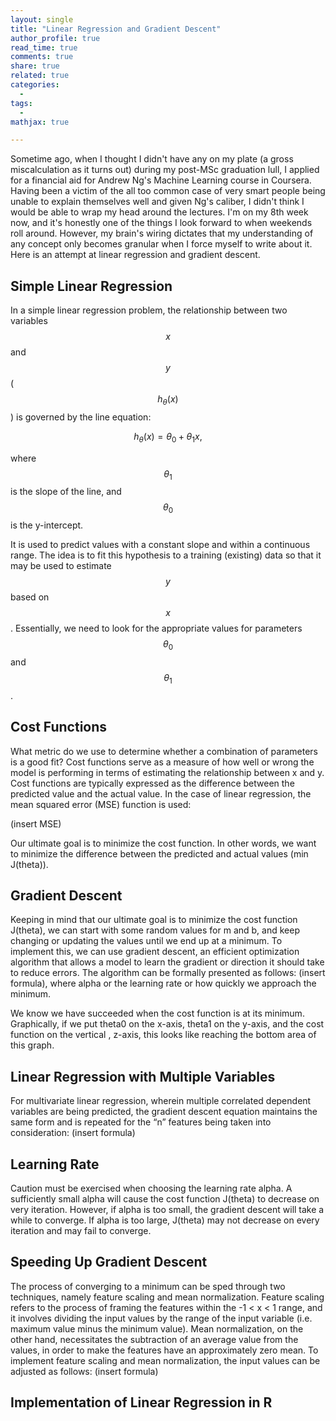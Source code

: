 ```yaml
---
layout: single
title: "Linear Regression and Gradient Descent"
author_profile: true
read_time: true
comments: true
share: true
related: true
categories:
  - 
tags:
  - 
mathjax: true 

---
```


Sometime ago, when I thought I didn't have any on my plate (a gross miscalculation as it turns out) during my post-MSc graduation lull, I applied for a financial aid for Andrew Ng's Machine Learning course in Coursera. Having been a victim of the all too common case of very smart people being unable to explain themselves well and given Ng's caliber, I didn't think I would be able to wrap my head around the lectures. I'm on my 8th week now, and it's honestly one of the things I look forward to when weekends roll around. However, my brain's wiring dictates that my understanding of any concept only becomes granular when I force myself to write about it. Here is an attempt at linear regression and gradient descent.

<!-- readmore -->

## Simple Linear Regression
In a simple linear regression problem, the relationship between two variables $$x$$ and $$y$$ ($$h{_{\theta}}(x)$$) is governed by the line equation:

$$
\begin{equation}
h{_{\theta}}(x) = \theta_{0} + \theta_{1}x,
\end{equation}
$$

where $$\theta_{1}$$ is the slope of the line, and $$\theta_{0}$$ is the y-intercept.

It is used to predict values with a constant slope and within a continuous range. The idea is to fit this hypothesis to a training (existing) data so that it may be used to estimate $$y$$ based on $$x$$. Essentially, we need to look for the appropriate values for parameters $$\theta_{0}$$ and $$\theta_{1}$$.

## Cost Functions
What metric do we use to determine whether a combination of parameters is a good fit? Cost functions serve as a measure of how well or wrong the model is performing in terms of estimating the relationship between x and y. Cost functions are typically expressed as the difference between the predicted value and the actual value. In the case of linear regression, the mean squared error (MSE) function is used:

(insert MSE)

Our ultimate goal is to minimize the cost function. In other words, we want to minimize the difference between the predicted and actual values (min J(theta)).

## Gradient Descent
Keeping in mind that our ultimate goal is to minimize the cost function J(theta), we can start with some random values for m and b, and keep changing or updating the values until we end up at a minimum. To implement this, we can use gradient descent, an efficient optimization algorithm that allows a model to learn the gradient or direction it should take to reduce errors. The algorithm can be formally presented as follows: 
(insert formula),
where alpha or the learning rate or how quickly we approach the minimum.

We know we have succeeded when the cost function is at its minimum. Graphically, if we put theta0 on the x-axis, theta1 on the y-axis, and the cost function on the vertical , z-axis, this looks like reaching the bottom area of this graph.
 
## Linear Regression with Multiple Variables
For multivariate linear regression, wherein multiple correlated dependent variables are being predicted, the gradient descent equation maintains the same form and is repeated for the “n” features being taken into consideration:
(insert formula)

## Learning Rate
Caution must be exercised when choosing the learning rate alpha. A sufficiently small alpha will cause the cost function J(theta) to decrease on very iteration. However, if alpha is too small, the gradient descent will take a while to converge. If alpha is too large, J(theta) may not decrease on every iteration and may fail to converge.

## Speeding Up Gradient Descent
The process of converging to a minimum can be sped through two techniques, namely feature scaling and mean normalization. Feature scaling refers to the process of framing the features within the -1 < x < 1 range, and it involves dividing the input values by the range of the input variable (i.e. maximum value minus the minimum value). Mean normalization, on the other hand, necessitates the subtraction of an average value from the values, in order to make the features have an approximately zero mean. To implement feature scaling and mean normalization, the input values can be adjusted as follows:
(insert formula)

## Implementation of Linear Regression in R


